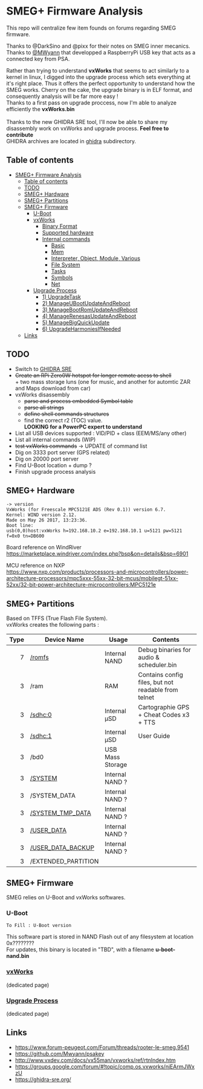 # SMEG+ Firmware Analysis

This repo will centralize few item founds on forums regarding SMEG firmware.

Thanks to @DarkSino and @pixx for their notes on SMEG inner mecanics.
Thanks to [@MWyann](https://github.com/Mwyann/psakey) that developped a RaspberryPi USB key that acts as a connected key from PSA.

Rather than trying to understand **vxWorks** that seems to act similarly to a kernel in linux, I digged into the upgrade process which sets everything at it's right place. Thus it offers the perfect opportunity to understand how the SMEG works. Cherry on the cake, the upgrade binary is in ELF format, and consequently analysis will be far more easy ! <br>
Thanks to a first pass on upgrade proccess, now I'm able to analyze efficiently the **vxWorks.bin**
<br>
<br>
Thanks to the new GHIDRA SRE tool, I'll now be able to share my disassembly work on vxWorks and upgrade process. **Feel free to contribute**<br>
GHIDRA archives are located in [ghidra](./ghidra) subdirectory.

## Table of contents
- [SMEG+ Firmware Analysis](#smeg-firmware-analysis)
  * [Table of contents](#table-of-contents)
  * [TODO](#todo)
  * [SMEG+ Hardware](#smeg-hardware)
  * [SMEG+ Partitions](#smeg-partitions)
  * [SMEG+ Firmware](#smeg-firmware)
    + [U-Boot](#u-boot)
    + [vxWorks](VXWORKS.md#vxworks)
      - [Binary Format](VXWORKS.md#binary-format)
      - [Supported hardware](VXWORKS.md#supported-hardware)
      - [Internal commands](VXWORKS.md#internal-commands)
        * [Basic](VXWORKS.md#basic)
        * [Mem](VXWORKS.md#mem)
        * [Interpreter, Object, Module, Various](VXWORKS.md#interpreter-object-module-various)
        * [File System](VXWORKS.md#file-system)
        * [Tasks](VXWORKS.md#tasks)
        * [Symbols](VXWORKS.md#symbols)
        * [Net](VXWORKS.md#net)
    + [Upgrade Process](UPGRADE.md#upgrade-process)
      - [1) UpgradeTask](UPGRADE.md#1--c-upgrade--upgradetask-c-upgrade---this-)
      - [2) ManageUBootUpdateAndReboot](UPGRADE.md#2--c-upgrade--manageubootupdateandreboot-c-upgrade---this-)
      - [3) ManageBootRomUpdateAndReboot](UPGRADE.md#3--c-upgrade--managebootromupdateandreboot-c-upgrade---this-)
      - [4) ManageRenesasUpdateAndReboot](UPGRADE.md#4--c-upgrade--managerenesasupdateandreboot-c-upgrade---this-)
      - [5) ManageBigQuickUpdate](UPGRADE.md#5--c-upgrade--managebigquickupdate-c-upgrade---this-)
      - [6) UpgradeHarmoniesIfNeeded](UPGRADE.md#6--c-upgrade--upgradeharmoniesifneeded-c-upgrade---this-)
  * [Links](#links)


## TODO
- Switch to [GHIDRA SRE](https://ghidra-sre.org/)
- ~~Create an RPi Zero0W hotspot for longer remote acess to shell~~<br>
  \+ two mass storage luns (one for music, and another for automtic ZAR and Maps download from car)
- vxWorks disassembly
  * ~~parse and process embedded Symbol table~~
  * ~~parse all strings~~
  * ~~define shell commands structures~~
  * find the correct r2 (TOC) value.<br> **LOOKING for a PowerPC expert to understand**
- List all USB devices supported : VID/PID + class (EEM/MS/any other)
- List all internal commands (WIP)
- ~~test vxWorks commands~~ -> UPDATE of command list
- Dig on 3333 port server (GPS related)
- Dig on 20000 port server
- Find U-Boot location + dump ?
- Finish upgrade process analysis


## SMEG+ Hardware

    -> version
    VxWorks (for Freescale MPC5121E ADS (Rev 0.1)) version 6.7.
    Kernel: WIND version 2.12.
    Made on May 26 2017, 13:23:36.
    Boot line:
    usb(0,0)host:vxWorks h=192.168.10.2 e=192.168.10.1 u=5121 pw=5121 f=0x0 tn=DB600

Board reference on WindRiver<br>
https://marketplace.windriver.com/index.php?bsp&on=details&bsp=6901

MCU reference on NXP<br>
https://www.nxp.com/products/processors-and-microcontrollers/power-architecture-processors/mpc5xxx-55xx-32-bit-mcus/mobilegt-51xx-52xx/32-bit-power-architecture-microcontrollers:MPC5121e

## SMEG+ Partitions

Based on TFFS (True Flash File System).<br>
vxWorks creates the following parts :

Type | Device Name                                           | Usage             | Contents
---: | ----------------------------------------------------- | ----------------- | -------------
   7 | [/romfs](./tree_dump/romfs.txt)                       | Internal NAND     | Debug binaries for audio & scheduler.bin
   3 | /ram                                                  | RAM               | Contains config files, but not readable from telnet
   3 | [/sdhc:0](./tree_dump/sdhc_0.txt)                     | Internal µSD      | Cartographie GPS + Cheat Codes x3 + TTS
   3 | [/sdhc:1](./tree_dump/sdhc_1.txt)                     | Internal µSD      | User Guide
   3 | /bd0                                                  | USB Mass Storage  | 
   3 | [/SYSTEM](./tree_dump/system.txt)                     | Internal NAND ?   | 
   3 | /SYSTEM_DATA                                          | Internal NAND ?   | 
   3 | [/SYSTEM_TMP_DATA](./tree_dump/system_tmp_data.txt)   | Internal NAND ?   | 
   3 | [/USER_DATA](./tree_dump/user_data.txt)               | Internal NAND ?   | 
   3 | [/USER_DATA_BACKUP](./tree_dump/user_data_backup.txt) | Internal NAND ?   | 
   3 | /EXTENDED_PARTITION                                   |

## SMEG+ Firmware

SMEG relies on U-Boot and vxWorks softwares.

### U-Boot

    To Fill : U-Boot version
This software part is stored in NAND Flash out of any filesystem at location 0x????????<br>
For updates, this binary is located in "TBD", with a filename **u-boot-nand.bin**<br>

### [vxWorks](VXWORKS.md#vxworks) 
(dedicated page)

### [Upgrade Process](UPGRADE.md#upgrade-process) 
(dedicated page)

## Links

- https://www.forum-peugeot.com/Forum/threads/rooter-le-smeg.9541
- https://github.com/Mwyann/psakey
- http://www.vxdev.com/docs/vx55man/vxworks/ref/rtnIndex.htm
- https://groups.google.com/forum/#!topic/comp.os.vxworks/njEArmJWxzU
- https://ghidra-sre.org/

<br>
